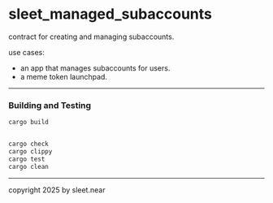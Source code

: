 # sleet_managed_subaccounts

contract for creating and managing subaccounts.


use cases:
- an app that manages subaccounts for users.
- a meme token launchpad.


---

### Building and Testing

```sh
cargo build


cargo check
cargo clippy
cargo test
cargo clean

```



---



copyright 2025 by sleet.near